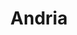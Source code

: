 ---
title: Andria
date: 
draft: false

# descripcion
description : Argollitas de plata con microcubic.

materials: Plata 925

color: Plateado

dimensions: 1 cm diam

code: 01-11-0359

type: "Aros"

categories: []

price: $2.170,00

# Images
# first image will be shown in the product page
images:
  # - image: "images/path_to_image"
  # La ubicacion de las imagenes es imagenes/Aros/Aros.Argollas/01-11-0359-andria
  - image: "./images/aros/argollas/01-11-0359-argollitas-mini-microcubic-corona_a.JPG"
  - image: "./images/aros/argollas/01-11-0359-argollitas-mini-microcubic-corona_b.JPG"
---